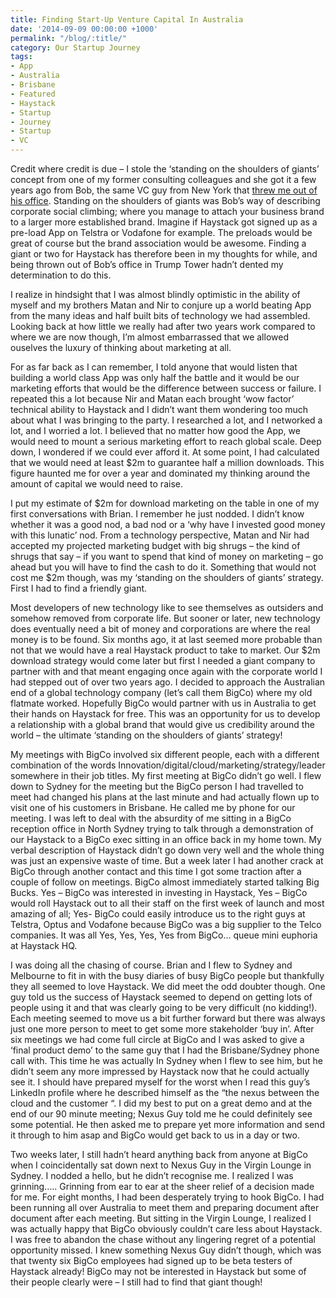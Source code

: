 ```yaml
---
title: Finding Start-Up Venture Capital In Australia
date: '2014-09-09 00:00:00 +1000'
permalink: "/blog/:title/"
category: Our Startup Journey
tags:
- App
- Australia
- Brisbane
- Featured
- Haystack
- Startup
- Journey
- Startup
- VC
---
```


Credit where credit is due – I stole the ‘standing on the shoulders of giants’ concept from one of my former consulting colleagues and she got it a few years ago from Bob, the same VC guy from New York that [threw me out of his office](http://thehaystackapp.com/blog/finding-start-up-venture-capital-in-australia/). Standing on the shoulders of giants was Bob’s way of describing corporate social climbing; where you manage to attach your business brand to a larger more established brand. Imagine if Haystack got signed up as a pre-load App on Telstra or Vodafone for example. The preloads would be great of course but the brand association would be awesome. Finding a giant or two for Haystack has therefore been in my thoughts for while, and being thrown out of Bob’s office in Trump Tower hadn’t dented my determination to do this.

I realize in hindsight that I was almost blindly optimistic in the ability of myself and my brothers Matan and Nir to conjure up a world beating App from the many ideas and half built bits of technology we had assembled. Looking back at how little we really had after two years work compared to where we are now though, I’m almost embarrassed that we allowed ouselves the luxury of thinking about marketing at all.

For as far back as I can remember, I told anyone that would listen that building a world class App was only half the battle and it would be our marketing efforts that would be the difference between success or failure. I repeated this a lot because Nir and Matan each brought ‘wow factor’ technical ability to Haystack and I didn’t want them wondering too much about what I was bringing to the party. I researched a lot, and I networked a lot, and I worried a lot. I believed that no matter how good the App, we would need to mount a serious marketing effort to reach global scale. Deep down, I wondered if we could ever afford it. At some point, I had calculated that we would need at least $2m to guarantee half a million downloads. This figure haunted me for over a year and dominated my thinking around the amount of capital we would need to raise.

I put my estimate of $2m for download marketing on the table in one of my first conversations with Brian. I remember he just nodded. I didn’t know whether it was a good nod, a bad nod or a ‘why have I invested good money with this lunatic’ nod. From a technology perspective, Matan and Nir had accepted my projected marketing budget with big shrugs – the kind of shrugs that say – if you want to spend that kind of money on marketing – go ahead but you will have to find the cash to do it. Something that would not cost me $2m though, was my ‘standing on the shoulders of giants’ strategy. First I had to find a friendly giant.

Most developers of new technology like to see themselves as outsiders and somehow removed from corporate life. But sooner or later, new technology does eventually need a bit of money and corporations are where the real money is to be found. Six months ago, it at last seemed more probable than not that we would have a real Haystack product to take to market. Our $2m download strategy would come later but first I needed a giant company to partner with and that meant engaging once again with the corporate world I had stepped out of over two years ago. I decided to approach the Australian end of a global technology company (let’s call them BigCo) where my old flatmate worked. Hopefully BigCo would partner with us in Australia to get their hands on Haystack for free. This was an opportunity for us to develop a relationship with a global brand that would give us credibility around the world – the ultimate ‘standing on the shoulders of giants’ strategy!

My meetings with BigCo involved six different people, each with a different combination of the words Innovation/digital/cloud/marketing/strategy/leader somewhere in their job titles. My first meeting at BigCo didn’t go well. I flew down to Sydney for the meeting but the BigCo person I had travelled to meet had changed his plans at the last minute and had actually flown up to visit one of his customers in Brisbane. He called me by phone for our meeting. I was left to deal with the absurdity of me sitting in a BigCo reception office in North Sydney trying to talk through a demonstration of our Haystack to a BigCo exec sitting in an office back in my home town. My verbal description of Haystack didn’t go down very well and the whole thing was just an expensive waste of time. But a week later I had another crack at BigCo through another contact and this time I got some traction after a couple of follow on meetings. BigCo almost immediately started talking Big Bucks. Yes – BigCo was interested in investing in Haystack, Yes – BigCo would roll Haystack out to all their staff on the first week of launch and most amazing of all; Yes- BigCo could easily introduce us to the right guys at Telstra, Optus and Vodafone because BigCo was a big supplier to the Telco companies. It was all Yes, Yes, Yes, Yes from BigCo… queue mini euphoria at Haystack HQ.

I was doing all the chasing of course. Brian and I flew to Sydney and Melbourne to fit in with the busy diaries of busy BigCo people but thankfully they all seemed to love Haystack. We did meet the odd doubter though. One guy told us the success of Haystack seemed to depend on getting lots of people using it and that was clearly going to be very difficult (no kidding!). Each meeting seemed to move us a bit further forward but there was always just one more person to meet to get some more stakeholder ‘buy in’. After six meetings we had come full circle at BigCo and I was asked to give a ‘final product demo’ to the same guy that I had the Brisbane/Sydney phone call with. This time he was actually In Sydney when I flew to see him, but he didn’t seem any more impressed by Haystack now that he could actually see it. I should have prepared myself for the worst when I read this guy’s LinkedIn profile where he described himself as the “the nexus between the cloud and the customer “. I did my best to put on a great demo and at the end of our 90 minute meeting; Nexus Guy told me he could definitely see some potential. He then asked me to prepare yet more information and send it through to him asap and BigCo would get back to us in a day or two.

Two weeks later, I still hadn’t heard anything back from anyone at BigCo when I coincidentally sat down next to Nexus Guy in the Virgin Lounge in Sydney. I nodded a hello, but he didn’t recognise me. I realized I was grinning….. Grinning from ear to ear at the sheer relief of a decision made for me. For eight months, I had been desperately trying to hook BigCo. I had been running all over Australia to meet them and preparing document after document after each meeting. But sitting in the Virgin Lounge, I realized I was actually happy that BigCo obviously couldn’t care less about Haystack. I was free to abandon the chase without any lingering regret of a potential opportunity missed. I knew something Nexus Guy didn’t though, which was that twenty six BigCo employees had signed up to be beta testers of Haystack already! BigCo may not be interested in Haystack but some of their people clearly were – I still had to find that giant though!

